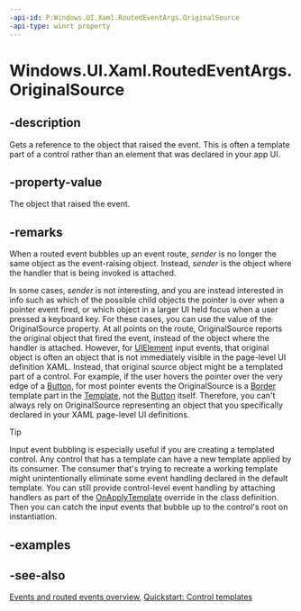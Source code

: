 ```yaml
---
-api-id: P:Windows.UI.Xaml.RoutedEventArgs.OriginalSource
-api-type: winrt property
---
```


<!-- Property syntax
public object OriginalSource { get; }
-->

# Windows.UI.Xaml.RoutedEventArgs.OriginalSource

## -description
Gets a reference to the object that raised the event. This is often a template part of a control rather than an element that was declared in your app UI.



## -property-value
The object that raised the event.

## -remarks
When a routed event bubbles up an event route, *sender* is no longer the same object as the event-raising object. Instead, *sender* is the object where the handler that is being invoked is attached.

In some cases, *sender* is not interesting, and you are instead interested in info such as which of the possible child objects the pointer is over when a pointer event fired, or which object in a larger UI held focus when a user pressed a keyboard key. For these cases, you can use the value of the OriginalSource property. At all points on the route, OriginalSource reports the original object that fired the event, instead of the object where the handler is attached. However, for [UIElement](uielement.md) input events, that original object is often an object that is not immediately visible in the page-level UI definition XAML. Instead, that original source object might be a templated part of a control. For example, if the user hovers the pointer over the very edge of a [Button](../windows.ui.xaml.controls/button.md), for most pointer events the OriginalSource is a [Border](../windows.ui.xaml.controls/border.md) template part in the [Template](../windows.ui.xaml.controls/control_template.md), not the [Button](../windows.ui.xaml.controls/button.md) itself. Therefore, you can't always rely on OriginalSource representing an object that you specifically declared in your XAML page-level UI definitions.

> [!TIP]
> Input event bubbling is especially useful if you are creating a templated control. Any control that has a template can have a new template applied by its consumer. The consumer that's trying to recreate a working template might unintentionally eliminate some event handling declared in the default template. You can still provide control-level event handling by attaching handlers as part of the [OnApplyTemplate](frameworkelement_onapplytemplate_1955470198.md) override in the class definition. Then you can catch the input events that bubble up to the control's root on instantiation.

## -examples

## -see-also
[Events and routed events overview](/windows/uwp/xaml-platform/events-and-routed-events-overview), [Quickstart: Control templates](/previous-versions/windows/apps/hh465374(v=win.10))
